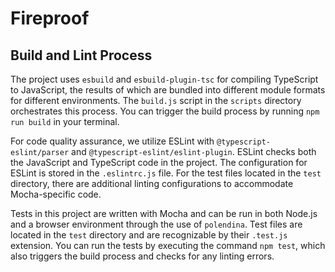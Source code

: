 # Fireproof

## Build and Lint Process

The project uses `esbuild` and `esbuild-plugin-tsc` for compiling TypeScript to JavaScript, the results of which are bundled into different module formats for different environments. The `build.js` script in the `scripts` directory orchestrates this process. You can trigger the build process by running `npm run build` in your terminal.

For code quality assurance, we utilize ESLint with `@typescript-eslint/parser` and `@typescript-eslint/eslint-plugin`. ESLint checks both the JavaScript and TypeScript code in the project. The configuration for ESLint is stored in the `.eslintrc.js` file. For the test files located in the `test` directory, there are additional linting configurations to accommodate Mocha-specific code.

Tests in this project are written with Mocha and can be run in both Node.js and a browser environment through the use of `polendina`. Test files are located in the `test` directory and are recognizable by their `.test.js` extension. You can run the tests by executing the command `npm test`, which also triggers the build process and checks for any linting errors.